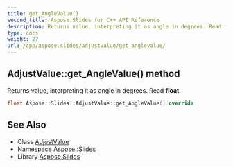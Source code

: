 ```yaml
---
title: get_AngleValue()
second_title: Aspose.Slides for C++ API Reference
description: Returns value, interpreting it as angle in degrees. Read float.
type: docs
weight: 27
url: /cpp/aspose.slides/adjustvalue/get_anglevalue/
---
```

## AdjustValue::get_AngleValue() method


Returns value, interpreting it as angle in degrees. Read **float**.

```cpp
float Aspose::Slides::AdjustValue::get_AngleValue() override
```

## See Also

* Class [AdjustValue](./)
* Namespace [Aspose::Slides](../)
* Library [Aspose.Slides](../../)